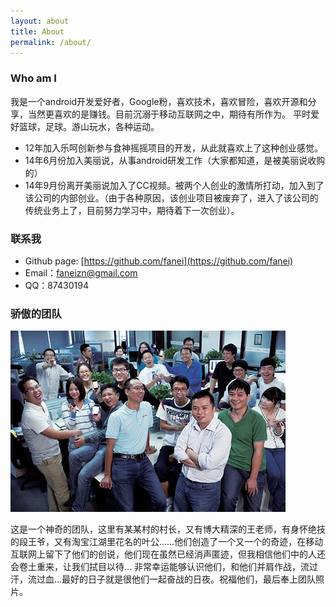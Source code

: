 ```yaml
---
layout: about
title: About
permalink: /about/
---
```


### Who am I

我是一个android开发爱好者，Google粉，喜欢技术，喜欢冒险，喜欢开源和分享，当然更喜欢的是赚钱。目前沉溺于移动互联网之中，期待有所作为。
平时爱好篮球，足球。游山玩水，各种运动。

- 12年加入乐呵创新参与食神摇摇项目的开发，从此就喜欢上了这种创业感觉。
- 14年6月份加入美丽说，从事android研发工作（大家都知道，是被美丽说收购的）
- 14年9月份离开美丽说加入了CC视频。被两个人创业的激情所打动，加入到了该公司的内部创业。（由于各种原因，该创业项目被废弃了，进入了该公司的传统业务上了，目前努力学习中，期待着下一次创业）。

### 联系我

- Github page: [https://github.com/fanei](https://github.com/fanei)
- Email：faneizn@gmail.com
- QQ：87430194

### 骄傲的团队

![group](https://github.com/fanei/fanei.github.io/blob/master/images/group.jpg)

这是一个神奇的团队，这里有某某村的村长，又有博大精深的王老师，有身怀绝技的段王爷，又有淘宝江湖里花名的叶公……他们创造了一个又一个的奇迹，在移动互联网上留下了他们的创说，他们现在虽然已经消声匿迹，但我相信他们中的人还会卷土重来，让我们拭目以待…
      非常幸运能够认识他们，和他们并肩作战，流过汗，流过血…最好的日子就是很他们一起奋战的日夜。祝福他们，最后奉上团队照片。